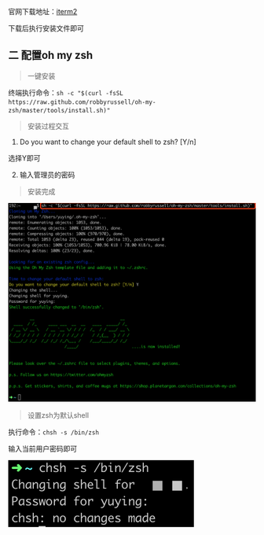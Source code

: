 官网下载地址：[iterm2](https://www.iterm2.com/)

下载后执行安装文件即可



## 二 配置oh my zsh

> 一键安装

终端执行命令：`sh -c "$(curl -fsSL https://raw.github.com/robbyrussell/oh-my-zsh/master/tools/install.sh)"`



> 安装过程交互

1. Do you want to change your default shell to zsh? [Y/n]

选择Y即可

2. 输入管理员的密码



> 安装完成

![zsh_complete](./images/oh_my_zsh.png)



> 设置zsh为默认shell

执行命令：`chsh -s /bin/zsh`

输入当前用户密码即可

![chsh](./images/chsh.png)



